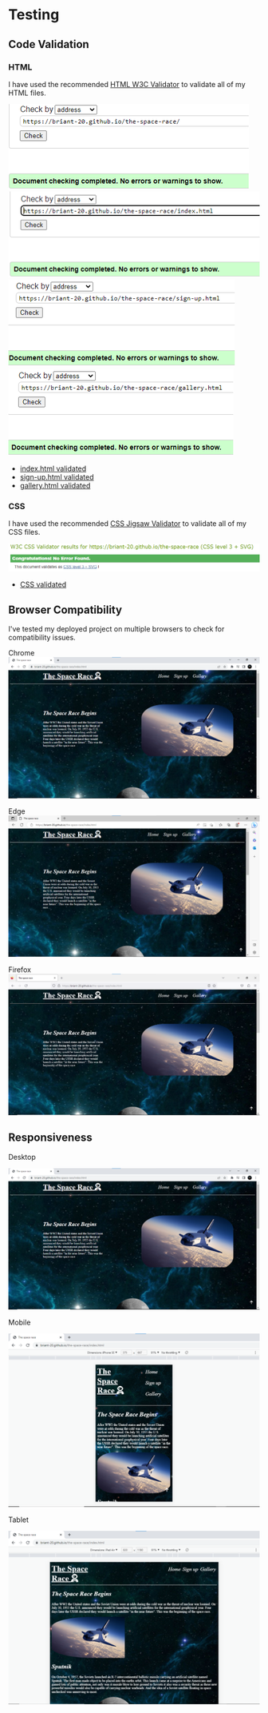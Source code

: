 # Testing

## Code Validation

### HTML

I have used the recommended [HTML W3C Validator](https://validator.w3.org) to validate all of my HTML files.

![screenshot](documentation/html-validated.png)
![screenshot](documentation/index.html.png)
![screenshot](documentation/sign-up.html.png)
![screenshot](documentation/gallery.html.png)

- [index.html validated](https://validator.w3.org/nu/?doc=https%3A%2F%2Fbriant-20.github.io%2Fthe-space-race%2Findex.html)
- [sign-up.html validated](https://validator.w3.org/nu/?doc=https%3A%2F%2Fbriant-20.github.io%2Fthe-space-race%2Fsign-up.html)
- [gallery.html validated](https://validator.w3.org/nu/?doc=https%3A%2F%2Fbriant-20.github.io%2Fthe-space-race%2Fgallery.html)

### CSS

I have used the recommended [CSS Jigsaw Validator](https://jigsaw.w3.org/css-validator) to validate all of my CSS files.

![screenshot](documentation/css-validated.png)

- [CSS validated](http://jigsaw.w3.org/css-validator/validator?lang=en&profile=css3svg&uri=https%3A%2F%2Fbriant-20.github.io%2Fthe-space-race&usermedium=all&vextwarning=&warning=1)

## Browser Compatibility

I've tested my deployed project on multiple browsers to check for compatibility issues.

Chrome
![screenshot](documentation/chrome.png)

Edge
![screenshot](documentation/edge.png)

Firefox
![screenshot](documentation/firefox.png)

## Responsiveness

Desktop

![screenshot](documentation/Desktop.png)

Mobile

![screenshot](documentation/mobile.png)

Tablet

![screenshot](documentation/tablet.png)

